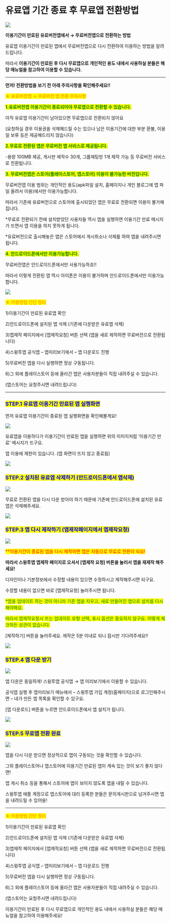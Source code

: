 # 유료앱 기간 종료 후 무료앱 전환방법

![](https://wp.swing2app.co.kr/wp-content/uploads/2020/05/%EB%AC%B4%EB%A3%8C%EC%95%B1%EC%A0%84%ED%99%98-%EC%A0%9C%EB%AA%A9.png)

**이용기간이 만료된 유료버전앱에서 → 무료버전앱으로 전환하는 방법**

유료앱 이용기간이 만료된 앱에서 무료버전앱으로 다시 전환하여 이용하는 방법을 알려드립니다.&#x20;

따라서 **이용기간이 만료된 후 다시 무료앱으로 개인적인 용도 내에서 사용하실 분들은 해당 매뉴얼을 참고하여 이용할 수 있습니다.**

***

**먼저! 전환방법을 보기 전 아래 주의사항을 확인해주세요!!**

<mark style="color:orange;">**★ 유료버전앱 → 무료버전 앱 전환 주의사항**</mark>

<mark style="color:green;">**1.유료버전앱 이용기간이 종료되어야 무료앱으로 전환할 수 있습니다.**</mark>

아직 유료앱 이용기간이 남아있으면 무료앱으로 전환되지 않아요

(요청하실 경우 이용권을 삭제해드릴 수는 있으나 남은 이용기간에 대한 부분 환불, 이용일 보류 등은 제공해드리지 않습니다)

<mark style="color:green;">**2.무료로 전환된 앱은 무료버전 앱 서비스로 제공됩니다.**</mark>

\-용량 100MB 제공, 게시판 제작수 30개, 그룹채팅방 1개 제작 가능 등 무료버전 서비스로 전환됩니다.

<mark style="color:green;">**3. 무료버전앱은 스토어(플레이스토어, 앱스토어) 이용이 불가능한 버전입니다.**</mark>

무료버전앱 이용 범위는 개인적인 용도(apk파일 설치, 홈페이지나 개인 블로그에 앱 파일 올려서 이용)에서만 이용가능합니다.

따라서 기존에 유료버전으로 스토어에 출시되었던 앱은 무료로 전환되면 이용이 불가해집니다.

\*무료로 전환되기 전에 설치받았던 사용자들 역시 앱을 실행하면 이용기간 만료 메시지가 뜨면서 앱 이용을 하지 못하게 됩니다.

\*유료버전으로 출시해놓은 앱은 스토어에서 게시취소나 삭제를 하여 앱을 내려주시면 됩니다.

<mark style="color:green;">**4. 안드로이드폰에서만 이용가능합니다.**</mark>

무료버전앱은 안드로이드폰에서만 사용가능하죠!!

따라서 이렇게 전환된 앱 역시 아이폰은 이용이 불가하며 안드로이드폰에서만 이용가능합니다.

![](https://wp.swing2app.co.kr/wp-content/uploads/2020/05/11.jpg)

<mark style="color:orange;">**★ 이용방법 간단 정리**</mark>

1\)이용기간이 만료된 유료앱 확인

2\)안드로이드폰에 설치된 앱 삭제 (기존에 다운받은 유료앱 삭제)

3\)앱제작 페이지에서 \[앱제작요청] 버튼 선택 (앱을 새로 제작하면 무료버전으로 전환됩니다)

4\)스윙투앱 공식앱 – 앱미리보기에서 – 앱 다운로드 진행

5\)무료버전 앱을 다시 실행하면 정상 구동됩니다.

6\)그 외에 플레이스토어 등에 올라간 앱은 사용자분들이 직접 내려주실 수 있습니다.

(앱스토어는 요청주시면 내려드립니다)

***

### <mark style="color:blue;">**STEP.1 유료앱 이용기간 만료된 앱 실행화면**</mark>

먼저 유료앱 이용기간이 종료된 앱 실행화면을 확인해볼게요!

![](https://wp.swing2app.co.kr/wp-content/uploads/2020/05/1.jpg)

유료앱을 이용하다가 이용기간이 만료된 앱을 실행하면 위의 이미지처럼 ‘이용기간 만료’ 메시지가 뜨구요.

앱 이용에 제한이 있습니다. (앱 화면이 뜨지 않고 종료됨)

![](https://wp.swing2app.co.kr/wp-content/uploads/2020/05/11.jpg)

### <mark style="color:blue;">**STEP.2 설치된 유료앱 삭제하기 (안드로이드폰에서 앱삭제)**</mark>

![](https://wp.swing2app.co.kr/wp-content/uploads/2020/05/3.jpg)

무료로 전환된 앱을 다시 다운 받아야 하기 때문에 기존에 안드로이드폰에 설치된 유료앱은 삭제해주세요.

![](https://wp.swing2app.co.kr/wp-content/uploads/2020/05/11.jpg)

### <mark style="color:blue;">**STEP.3 앱 다시 제작하기 (앱제작페이지에서 앱제작요청)**</mark>

![](https://wp.swing2app.co.kr/wp-content/uploads/2020/05/%EB%AC%B4%EB%A3%8C%EC%95%B1%EC%A0%84%ED%99%983.png)

<mark style="color:red;">\*\*이용기간이 종료된 앱을 다시 제작하면 앱은 자동으로 무료로 전환이 되요!</mark>

**따라서 스윙투앱 앱제작 페이지로 오셔서 \[앱제작 요청] 버튼을 눌러서 앱을 재제작 해주세요!**

디자인이나 기본정보에서 수정할 내용이 있으면 수정하시고 제작해주시면 되구요.

수정할 내용이 없으면 바로 \[앱제작요청] 눌러주시면 됩니다.

<mark style="color:green;">\*앱을 업데이트 하는 것이 아니라 기존 앱을 지우고, 새로 만들어진 앱으로 설치를 다시 해야해요.</mark>

<mark style="color:green;">따라서 앱제작요청시 뜨는 업데이트 유형 선택, 표시 옵션은 중요하지 않구요. 어떻게 체크하든 상관이 없습니다.</mark>

\[제작하기] 버튼을 눌러주세요. 제작은 5분 이내로 되니 잠시만 기다려주세요!!

![](https://wp.swing2app.co.kr/wp-content/uploads/2020/05/11.jpg)

### <mark style="color:blue;">**STEP.4 앱 다운 받기**</mark>

![](https://wp.swing2app.co.kr/wp-content/uploads/2020/05/4.jpg)

앱 다운은 동일하게! 스윙투앱 공식앱 → 앱 미리보기에서 이용할 수 있습니다.

공식앱 실행 후 앱미리보기 메뉴에서 – 스윙투앱 가입 계정(홈페이지)으로 로그인해주시면 – 내가 만든 앱 목록을 확인할 수 있구요.

\[앱 다운로드] 버튼을 누르면 안드로이드폰에서 앱 설치가 됩니다.

![](https://wp.swing2app.co.kr/wp-content/uploads/2020/05/11.jpg)

### <mark style="color:blue;">**STEP.5 무료앱 전환 완료**</mark>

![](https://wp.swing2app.co.kr/wp-content/uploads/2020/05/2.jpg)

앱을 다시 다운 받으면 정상적으로 앱이 구동되는 것을 확인할 수 있습니다.

그외 플레이스토어나 앱스토어에 이용기간 만료된 앱이 계속 있는 것이 보기 좋지 않다면!

앱 게시 취소 등을 통해서 스토어에 앱이 보이지 않도록 앱을 내릴 수 있습니다.

스윙투앱 애플 계정으로 앱스토어에 대리 등록한 분들은 문의게시판으로 남겨주시면 앱을 내려드릴 수 있어용!

***

<mark style="color:orange;">**★ 이용방법 간단 정리**</mark>

1\)이용기간이 만료된 유료앱 확인

2\)안드로이드폰에 설치된 앱 삭제 (기존에 다운받은 유료앱 삭제)

3\)앱제작 페이지에서 \[앱제작요청] 버튼 선택 (앱을 새로 제작하면 무료버전으로 전환됩니다)

4\)스윙투앱 공식앱 – 앱미리보기에서 – 앱 다운로드 진행

5\)무료버전 앱을 다시 실행하면 정상 구동됩니다.

6\)그 외에 플레이스토어 등에 올라간 앱은 사용자분들이 직접 내려주실 수 있습니다.

(앱스토어는 요청주시면 내려드립니다)

이용기간이 만료된 후 다시 무료앱으로 개인적인 용도 내에서 사용하실 분들은 해당 매뉴얼을 참고하여 이용해주세요!
